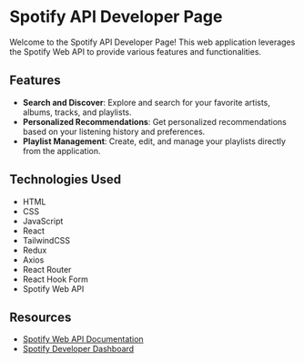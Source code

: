 # Spotify API Developer Page

Welcome to the Spotify API Developer Page! This web application leverages the Spotify Web API to provide various features and functionalities.

## Features

- **Search and Discover**: Explore and search for your favorite artists, albums, tracks, and playlists.
- **Personalized Recommendations**: Get personalized recommendations based on your listening history and preferences.
- **Playlist Management**: Create, edit, and manage your playlists directly from the application.

## Technologies Used

- HTML
- CSS
- JavaScript
- React
- TailwindCSS
- Redux
- Axios
- React Router
- React Hook Form
- Spotify Web API

## Resources

- [Spotify Web API Documentation](https://developer.spotify.com/documentation/web-api/)
- [Spotify Developer Dashboard](https://developer.spotify.com/dashboard/)
